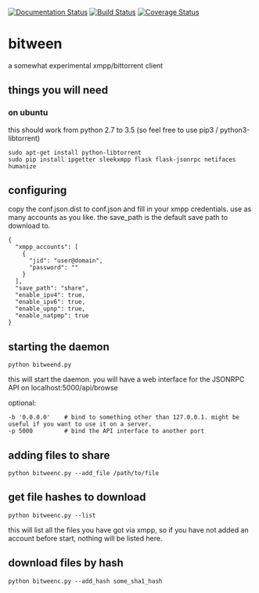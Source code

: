 [![Documentation Status](https://readthedocs.org/projects/bitween/badge/?version=latest)](http://bitween.readthedocs.io/en/latest/?badge=latest)
[![Build Status](https://travis-ci.org/puhoy/bitween.svg?branch=develop)](https://travis-ci.org/puhoy/bitween)
[![Coverage Status](https://coveralls.io/repos/github/puhoy/bitween/badge.svg?branch=develop)](https://coveralls.io/github/puhoy/bitween?branch=develop)

# bitween

a somewhat experimental xmpp/bittorrent client


## things you will need
### on ubuntu

this should work from python 2.7 to 3.5 (so feel free to use pip3 / python3-libtorrent)

    sudo apt-get install python-libtorrent
    sudo pip install ipgetter sleekxmpp flask flask-jsonrpc netifaces humanize


## configuring

copy the conf.json.dist to conf.json and fill in your xmpp credentials.
use as many accounts as you like. the save_path is the default save path to download to.

    {
      "xmpp_accounts": [
        {
          "jid": "user@domain",
          "password": ""
        }
      ],
      "save_path": "share",
      "enable_ipv4": true,
      "enable_ipv6": true,
      "enable_upnp": true,
      "enable_natpmp": true
    }



## starting the daemon

    python bitweend.py

this will start the daemon. you will have a web interface for the JSONRPC API on localhost:5000/api/browse

optional:

    -b '0.0.0.0'    # bind to something other than 127.0.0.1. might be useful if you want to use it on a server.
    -p 5000         # bind the API interface to another port


## adding files to share

    python bitweenc.py --add_file /path/to/file


## get file hashes to download

    python bitweenc.py --list

this will list all the files you have got via xmpp, so if you have not added an account before start, nothing will be listed here.


## download files by hash

    python bitweenc.py --add_hash some_sha1_hash

